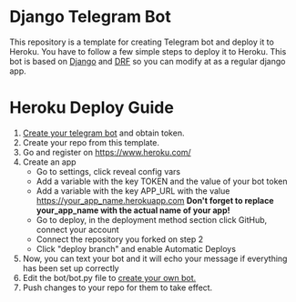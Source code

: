 # Django Telegram Bot

This repository is a template for creating Telegram bot and deploy it to Heroku. You have to follow a few simple steps
to deploy it to Heroku. This bot is based on [Django](https://www.djangoproject.com/)
and [DRF](https://www.django-rest-framework.org/) so you can modify at as a regular django app.

# Heroku Deploy Guide

1. [Create your telegram bot](https://core.telegram.org/bots#3-how-do-i-create-a-bot) and obtain token.
2. Create your repo from this template.
3. Go and register on https://www.heroku.com/
4. Create an app
    - Go to settings, click reveal config vars
    - Add a variable with the key TOKEN and the value of your bot token
    - Add a variable with the key APP_URL with the value https://your_app_name.herokuapp.com **Don't forget to replace your_app_name with the actual name of your app!**
    - Go to deploy, in the deployment method section click GitHub, connect your account
    - Connect the repository you forked on step 2
    - Click "deploy branch" and enable Automatic Deploys
5. Now, you can text your bot and it will echo your message if everything has been set up correctly
6. Edit the bot/bot.py file to [create your own bot.](https://github.com/eternnoir/pyTelegramBotAPI)
7. Push changes to your repo for them to take effect.
